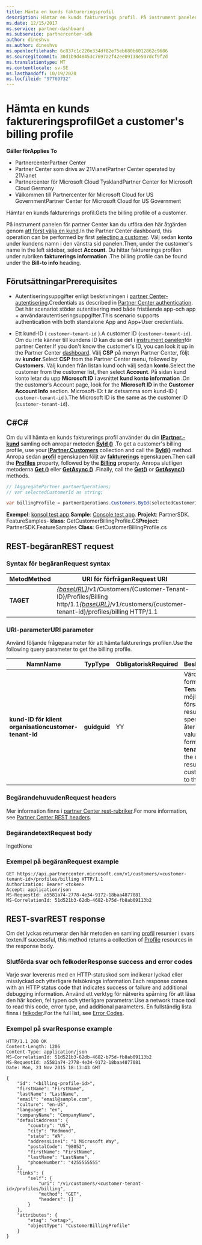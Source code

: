 ```yaml
---
title: Hämta en kunds faktureringsprofil
description: Hämtar en kunds fakturerings profil. På instrument panelen för partner Center kan du utföra den här åtgärden genom att först välja en kund.
ms.date: 12/15/2017
ms.service: partner-dashboard
ms.subservice: partnercenter-sdk
author: dineshvu
ms.author: dineshvu
ms.openlocfilehash: 6c837c1c220e334df82e75eb680b6012862c9686
ms.sourcegitcommit: 30d1b9d48453c7697a2f42ee09138e507dcf9f2d
ms.translationtype: MT
ms.contentlocale: sv-SE
ms.lasthandoff: 10/19/2020
ms.locfileid: "97769732"
---
```

# <a name="get-a-customers-billing-profile"></a><span data-ttu-id="191ec-103">Hämta en kunds faktureringsprofil</span><span class="sxs-lookup"><span data-stu-id="191ec-103">Get a customer's billing profile</span></span>

<span data-ttu-id="191ec-104">**Gäller för**</span><span class="sxs-lookup"><span data-stu-id="191ec-104">**Applies To**</span></span>

- <span data-ttu-id="191ec-105">Partnercenter</span><span class="sxs-lookup"><span data-stu-id="191ec-105">Partner Center</span></span>
- <span data-ttu-id="191ec-106">Partner Center som drivs av 21Vianet</span><span class="sxs-lookup"><span data-stu-id="191ec-106">Partner Center operated by 21Vianet</span></span>
- <span data-ttu-id="191ec-107">Partnercenter för Microsoft Cloud Tyskland</span><span class="sxs-lookup"><span data-stu-id="191ec-107">Partner Center for Microsoft Cloud Germany</span></span>
- <span data-ttu-id="191ec-108">Välkommen till Partnercenter för Microsoft Cloud for US Government</span><span class="sxs-lookup"><span data-stu-id="191ec-108">Partner Center for Microsoft Cloud for US Government</span></span>

<span data-ttu-id="191ec-109">Hämtar en kunds fakturerings profil.</span><span class="sxs-lookup"><span data-stu-id="191ec-109">Gets the billing profile of a customer.</span></span>

<span data-ttu-id="191ec-110">På instrument panelen för partner Center kan du utföra den här åtgärden genom [att först välja en kund](get-a-customer-by-name.md).</span><span class="sxs-lookup"><span data-stu-id="191ec-110">In the Partner Center dashboard, this operation can be performed by first [selecting a customer](get-a-customer-by-name.md).</span></span> <span data-ttu-id="191ec-111">Välj sedan **konto** under kundens namn i den vänstra sid panelen.</span><span class="sxs-lookup"><span data-stu-id="191ec-111">Then, under the customer's name in the left sidebar, select **Account**.</span></span> <span data-ttu-id="191ec-112">Du hittar fakturerings profilen under rubriken **fakturerings information** .</span><span class="sxs-lookup"><span data-stu-id="191ec-112">The billing profile can be found under the **Bill-to info** heading.</span></span>

## <a name="prerequisites"></a><span data-ttu-id="191ec-113">Förutsättningar</span><span class="sxs-lookup"><span data-stu-id="191ec-113">Prerequisites</span></span>

- <span data-ttu-id="191ec-114">Autentiseringsuppgifter enligt beskrivningen i [partner Center-autentisering](partner-center-authentication.md).</span><span class="sxs-lookup"><span data-stu-id="191ec-114">Credentials as described in [Partner Center authentication](partner-center-authentication.md).</span></span> <span data-ttu-id="191ec-115">Det här scenariot stöder autentisering med både fristående app-och app + användarautentiseringsuppgifter.</span><span class="sxs-lookup"><span data-stu-id="191ec-115">This scenario supports authentication with both standalone App and App+User credentials.</span></span>

- <span data-ttu-id="191ec-116">Ett kund-ID ( `customer-tenant-id` ).</span><span class="sxs-lookup"><span data-stu-id="191ec-116">A customer ID (`customer-tenant-id`).</span></span> <span data-ttu-id="191ec-117">Om du inte känner till kundens ID kan du se det i [instrument panelen](https://partner.microsoft.com/dashboard)för partner Center.</span><span class="sxs-lookup"><span data-stu-id="191ec-117">If you don't know the customer's ID, you can look it up in the Partner Center [dashboard](https://partner.microsoft.com/dashboard).</span></span> <span data-ttu-id="191ec-118">Välj **CSP** på menyn Partner Center, följt av **kunder**.</span><span class="sxs-lookup"><span data-stu-id="191ec-118">Select **CSP** from the Partner Center menu, followed by **Customers**.</span></span> <span data-ttu-id="191ec-119">Välj kunden från listan kund och välj sedan **konto**.</span><span class="sxs-lookup"><span data-stu-id="191ec-119">Select the customer from the customer list, then select **Account**.</span></span> <span data-ttu-id="191ec-120">På sidan kund konto letar du upp **Microsoft ID** i avsnittet **kund konto information** .</span><span class="sxs-lookup"><span data-stu-id="191ec-120">On the customer’s Account page, look for the **Microsoft ID** in the **Customer Account Info** section.</span></span> <span data-ttu-id="191ec-121">Microsoft-ID: t är detsamma som kund-ID ( `customer-tenant-id` ).</span><span class="sxs-lookup"><span data-stu-id="191ec-121">The Microsoft ID is the same as the customer ID  (`customer-tenant-id`).</span></span>

## <a name="c"></a><span data-ttu-id="191ec-122">C\#</span><span class="sxs-lookup"><span data-stu-id="191ec-122">C\#</span></span>

<span data-ttu-id="191ec-123">Om du vill hämta en kunds fakturerings profil använder du din [**IPartner.-kund**](/dotnet/api/microsoft.store.partnercenter.ipartner.customers) samling och anropar metoden [**ById ()**](/dotnet/api/microsoft.store.partnercenter.customers.icustomercollection.byid) .</span><span class="sxs-lookup"><span data-stu-id="191ec-123">To get a customer's billing profile, use your [**IPartner.Customers**](/dotnet/api/microsoft.store.partnercenter.ipartner.customers) collection and call the [**ById()**](/dotnet/api/microsoft.store.partnercenter.customers.icustomercollection.byid) method.</span></span> <span data-ttu-id="191ec-124">Anropa sedan [**profil**](/dotnet/api/microsoft.store.partnercenter.customers.icustomer.profiles) egenskapen följt av [**fakturerings**](/dotnet/api/microsoft.store.partnercenter.customers.profiles.icustomerprofilecollection.billing) egenskapen.</span><span class="sxs-lookup"><span data-stu-id="191ec-124">Then call the [**Profiles**](/dotnet/api/microsoft.store.partnercenter.customers.icustomer.profiles) property, followed by the [**Billing**](/dotnet/api/microsoft.store.partnercenter.customers.profiles.icustomerprofilecollection.billing) property.</span></span> <span data-ttu-id="191ec-125">Anropa slutligen metoderna [**Get ()**](/dotnet/api/microsoft.store.partnercenter.customers.profiles.icustomerreadonlyprofile-1.get) eller [**GetAsync ()**](/dotnet/api/microsoft.store.partnercenter.customers.profiles.icustomerreadonlyprofile-1.getasync) .</span><span class="sxs-lookup"><span data-stu-id="191ec-125">Finally, call the [**Get()**](/dotnet/api/microsoft.store.partnercenter.customers.profiles.icustomerreadonlyprofile-1.get) or [**GetAsync()**](/dotnet/api/microsoft.store.partnercenter.customers.profiles.icustomerreadonlyprofile-1.getasync) methods.</span></span>

``` csharp
// IAggregatePartner partnerOperations;
// var selectedCustomerId as string;

var billingProfile = partnerOperations.Customers.ById(selectedCustomerId).Profiles.Billing.Get();
```

<span data-ttu-id="191ec-126">**Exempel**: [konsol test app](console-test-app.md).</span><span class="sxs-lookup"><span data-stu-id="191ec-126">**Sample**: [Console test app](console-test-app.md).</span></span> <span data-ttu-id="191ec-127">**Projekt**: PartnerSDK. FeatureSamples- **klass**: GetCustomerBillingProfile.CS</span><span class="sxs-lookup"><span data-stu-id="191ec-127">**Project**: PartnerSDK.FeatureSamples **Class**: GetCustomerBillingProfile.cs</span></span>

## <a name="rest-request"></a><span data-ttu-id="191ec-128">REST-begäran</span><span class="sxs-lookup"><span data-stu-id="191ec-128">REST request</span></span>

### <a name="request-syntax"></a><span data-ttu-id="191ec-129">Syntax för begäran</span><span class="sxs-lookup"><span data-stu-id="191ec-129">Request syntax</span></span>

| <span data-ttu-id="191ec-130">Metod</span><span class="sxs-lookup"><span data-stu-id="191ec-130">Method</span></span>  | <span data-ttu-id="191ec-131">URI för förfrågan</span><span class="sxs-lookup"><span data-stu-id="191ec-131">Request URI</span></span>                                                                                             |
|---------|---------------------------------------------------------------------------------------------------------|
| <span data-ttu-id="191ec-132">**TA**</span><span class="sxs-lookup"><span data-stu-id="191ec-132">**GET**</span></span> | <span data-ttu-id="191ec-133">[*{baseURL}*](partner-center-rest-urls.md)/v1/Customers/{Customer-Tenant-ID}/Profiles/Billing http/1.1</span><span class="sxs-lookup"><span data-stu-id="191ec-133">[*{baseURL}*](partner-center-rest-urls.md)/v1/customers/{customer-tenant-id}/profiles/billing HTTP/1.1</span></span> |

### <a name="uri-parameter"></a><span data-ttu-id="191ec-134">URI-parameter</span><span class="sxs-lookup"><span data-stu-id="191ec-134">URI parameter</span></span>

<span data-ttu-id="191ec-135">Använd följande frågeparameter för att hämta fakturerings profilen.</span><span class="sxs-lookup"><span data-stu-id="191ec-135">Use the following query parameter to get the billing profile.</span></span>

| <span data-ttu-id="191ec-136">Namn</span><span class="sxs-lookup"><span data-stu-id="191ec-136">Name</span></span>                   | <span data-ttu-id="191ec-137">Typ</span><span class="sxs-lookup"><span data-stu-id="191ec-137">Type</span></span>     | <span data-ttu-id="191ec-138">Obligatorisk</span><span class="sxs-lookup"><span data-stu-id="191ec-138">Required</span></span> | <span data-ttu-id="191ec-139">Beskrivning</span><span class="sxs-lookup"><span data-stu-id="191ec-139">Description</span></span>                                                                                                                                            |
|------------------------|----------|----------|--------------------------------------------------------------------------------------------------------------------------------------------------------|
| <span data-ttu-id="191ec-140">**kund-ID för klient organisation**</span><span class="sxs-lookup"><span data-stu-id="191ec-140">**customer-tenant-id**</span></span> | <span data-ttu-id="191ec-141">**guid**</span><span class="sxs-lookup"><span data-stu-id="191ec-141">**guid**</span></span> | <span data-ttu-id="191ec-142">Y</span><span class="sxs-lookup"><span data-stu-id="191ec-142">Y</span></span>        | <span data-ttu-id="191ec-143">Värdet är ett GUID-formaterat **kund-Tenant-ID** som gör det möjligt för åter försäljaren att filtrera resultaten för en specifik kund som tillhör åter försäljaren.</span><span class="sxs-lookup"><span data-stu-id="191ec-143">The value is a GUID formatted **customer-tenant-id** that allows the reseller to filter the results for a given customer that belongs to the reseller.</span></span> |

### <a name="request-headers"></a><span data-ttu-id="191ec-144">Begärandehuvuden</span><span class="sxs-lookup"><span data-stu-id="191ec-144">Request headers</span></span>

<span data-ttu-id="191ec-145">Mer information finns i [partner Center rest-rubriker](headers.md).</span><span class="sxs-lookup"><span data-stu-id="191ec-145">For more information, see [Partner Center REST headers](headers.md).</span></span>

### <a name="request-body"></a><span data-ttu-id="191ec-146">Begärandetext</span><span class="sxs-lookup"><span data-stu-id="191ec-146">Request body</span></span>

<span data-ttu-id="191ec-147">Inget</span><span class="sxs-lookup"><span data-stu-id="191ec-147">None</span></span>

### <a name="request-example"></a><span data-ttu-id="191ec-148">Exempel på begäran</span><span class="sxs-lookup"><span data-stu-id="191ec-148">Request example</span></span>

```http
GET https://api.partnercenter.microsoft.com/v1/customers/<customer-tenant-id>/profiles/billing HTTP/1.1
Authorization: Bearer <token>
Accept: application/json
MS-RequestId: a5581a74-2778-4e34-9172-18baa4877081
MS-CorrelationId: 51d521b3-62db-4682-b75d-fb8ab09113b2
```

## <a name="rest-response"></a><span data-ttu-id="191ec-149">REST-svar</span><span class="sxs-lookup"><span data-stu-id="191ec-149">REST response</span></span>

<span data-ttu-id="191ec-150">Om det lyckas returnerar den här metoden en samling [profil](profile-resources.md) resurser i svars texten.</span><span class="sxs-lookup"><span data-stu-id="191ec-150">If successful, this method returns a collection of [Profile](profile-resources.md) resources in the response body.</span></span>

### <a name="response-success-and-error-codes"></a><span data-ttu-id="191ec-151">Slutförda svar och felkoder</span><span class="sxs-lookup"><span data-stu-id="191ec-151">Response success and error codes</span></span>

<span data-ttu-id="191ec-152">Varje svar levereras med en HTTP-statuskod som indikerar lyckad eller misslyckad och ytterligare felsöknings information.</span><span class="sxs-lookup"><span data-stu-id="191ec-152">Each response comes with an HTTP status code that indicates success or failure and additional debugging information.</span></span> <span data-ttu-id="191ec-153">Använd ett verktyg för nätverks spårning för att läsa den här koden, fel typen och ytterligare parametrar.</span><span class="sxs-lookup"><span data-stu-id="191ec-153">Use a network trace tool to read this code, error type, and additional parameters.</span></span> <span data-ttu-id="191ec-154">En fullständig lista finns i [felkoder](error-codes.md).</span><span class="sxs-lookup"><span data-stu-id="191ec-154">For the full list, see [Error Codes](error-codes.md).</span></span>

### <a name="response-example"></a><span data-ttu-id="191ec-155">Exempel på svar</span><span class="sxs-lookup"><span data-stu-id="191ec-155">Response example</span></span>

```http
HTTP/1.1 200 OK
Content-Length: 1206
Content-Type: application/json
MS-CorrelationId: 51d521b3-62db-4682-b75d-fb8ab09113b2
MS-RequestId: a5581a74-2778-4e34-9172-18baa4877081
Date: Mon, 23 Nov 2015 18:13:43 GMT

{
    "id": "<billing-profile-id>",
    "firstName": "FirstName",
    "lastName": "LastName",
    "email": "email@sample.com",
    "culture": "en-US",
    "language": "en",
    "companyName": "CompanyName",
    "defaultAddress": {
        "country": "US",
        "city": "Redmond",
        "state": "WA",
        "addressLine1": "1 Microsoft Way",
        "postalCode": "98052",
        "firstName": "FirstName",
        "lastName": "LastName",
        "phoneNumber": "4255555555"
    },
    "links": {
        "self": {
            "uri": "/v1/customers/<customer-tenant-id>/profiles/billing",
            "method": "GET",
            "headers": []
        }
    },
    "attributes": {
        "etag": "<etag>",
        "objectType": "CustomerBillingProfile"
    }
}
```
